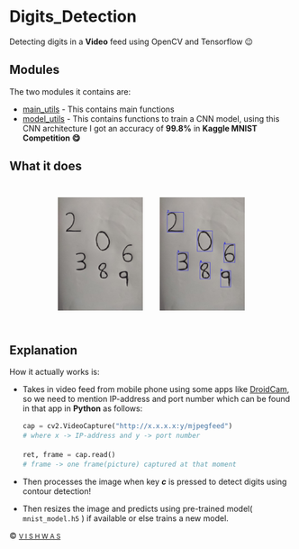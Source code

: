 # Digits_Detection

Detecting digits in a **Video** feed using OpenCV and Tensorflow :wink:

## Modules

The two modules it contains are:

- [main_utils](https://github.com/vstark21/Digits_Detection/blob/master/main_utils.py) - This contains main functions 
- [model_utils](https://github.com/vstark21/Digits_Detection/blob/master/model_utils.py) - This contains functions to train a CNN model, using this CNN architecture I got an accuracy of **99.8%** in **Kaggle MNIST Competition :yum:** 

## What it does

<div align="center">
<a href="https://github.com/vstark21/Digits_Detection/blob/master/images/test.jpeg"><img src="images/test.jpeg" width=30% style="margin-top:5%;margin-bottom:5%;margin-right:2.5%;"></a>
<a href="https://github.com/vstark21/Digits_Detection/blob/master/images/result.jpg"><img src="images/result.jpg" width=30% style="margin-top:5%;margin-bottom:5%;margin-left:2.5%;"></a>
</div>

## Explanation

How it actually works is:
<br>

- Takes in video feed from mobile phone using some apps like [DroidCam](https://play.google.com/store/apps/details?id=com.dev47apps.droidcam&hl=en_IN), so we need to mention IP-address and port number which can be found in that app in **Python** as follows:
    ```python
    cap = cv2.VideoCapture("http://x.x.x.x:y/mjpegfeed")
    # where x -> IP-address and y -> port number

    ret, frame = cap.read()
    # frame -> one frame(picture) captured at that moment
    ```

- Then processes the image when key ***c*** is pressed to detect digits using contour detection!

- Then resizes the image and predicts using pre-trained model( <code>mnist_model.h5</code> ) if available or else trains a new model.

:copyright: <a href="https://github.com/vstark21"><small>V I S H W A S</small></a>
